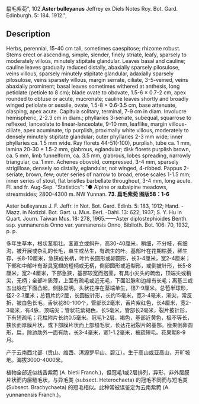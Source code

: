 扁毛紫菀",
102.**Aster bulleyanus** Jeffrey ex Diels Notes Roy. Bot. Gard. Edinburgh. 5: 184. 1912.",

## Description
Herbs, perennial, 15-40 cm tall, sometimes caespitose; rhizome robust. Stems erect or ascending, simple, slender, finely striate, leafy, sparsely to moderately villous, minutely stipitate glandular. Leaves basal and cauline; cauline leaves gradually reduced distally, abaxially sparsely pilosulose, veins villous, sparsely minutely stipitate glandular, adaxially sparsely pilosulose, veins sparsely villous, margin serrate, ciliate, 3-5-veined, veins abaxially prominent; basal leaves sometimes withered at anthesis, long petiolate (petiole to 8 cm); blade ovate to obovate, 1.5-6 × 0.7-2 cm, apex rounded to obtuse or acute, mucronate; cauline leaves shortly and broadly winged petiolate or sessile, ovate, 1.5-8 × 0.6-3.5 cm, base attenuate, clasping, apex acute. Capitula solitary, terminal, 7-9 cm in diam. Involucre hemispheric, 2-2.3 cm in diam.; phyllaries 3-seriate, subequal, squarrose to reflexed, lanceolate to linear-lanceolate, 9-10 mm, leaflike, margin villous-ciliate, apex acuminate, tip purplish, proximally white villous, moderately to densely minutely stipitate glandular; outer phyllaries 2-3 mm wide; inner phyllaries ca. 1.5 mm wide. Ray florets 44-51(-100), purplish, tube ca. 1 mm, lamina 20-30 × 1.5-2 mm, glabrous, eglandular; disk florets purplish brown, ca. 5 mm, limb funnelform, ca. 3.5 mm, glabrous, lobes spreading, narrowly triangular, ca. 1 mm. Achenes obovoid, compressed, 3-4 mm, sparsely strigillose, densely so distally, eglandular, not winged, 4-ribbed. Pappus 2-seriate, brown, few; outer series of narrow to broad, erose scales 1-1.5 mm; inner series of stout, flat bristles barbellate throughout, 3-4 mm, long acute. Fl. and fr. Aug-Sep.
  "Statistics": "● Alpine or subalpine meadows, streamsides; 2800-4300 m. NW Yunnan.
**73. 扁毛紫菀 图版58：1-6**

Aster bulleyanus J. F. Jeffr. in Not. Bot. Gard. Edinb. 5: 183, 1912; Hand. -Mazz. in Notizbl. Bot. Gart. u. Mus. Berl. -Dahl. 13: 622, 1937; S. Y. Hu in Quart. Journ. Taiwan Mus. 18: 278, 1965.——Aster diplostephioides Benth. ssp. yunnanensis Onno var. yannanensis Onno, Biblioth. Bot. 106: 70, 1932, p. p.

多年生草本，根状茎粗壮。茎直立或斜升，高30-40厘米，稍细，不分枝，有细沟，被开展或杂乱的长毛，单生或丛生，有疏生的叶。基部叶在花期枯萎，稀生存，长8-10厘米，急狭成长柄，叶片长圆形或卵圆形，长3-4厘米，宽2-4厘米；下部和中部叶有渐具宽翅的短柄或无柄，倒卵圆形或近梨形，或倒披针形，长5-8厘米，宽2-4厘米，下部急狭，基部较宽而抱茎，有具小尖头的疏齿，顶端尖或稍尖，无柄；全部叶质薄，上面有疏毛或近无毛，下面沿脉和边缘有长毛；离基三或五出脉在下面凸起，侧脉显明。头状花序在茎端单生，径7-9厘米。总苞半球形，径2-2.3厘米；总苞片约2层，长圆披针形，长约15毫米，宽3-4毫米，渐尖，常反折，被白色长毛。舌状花80-100个，管部长2毫米，舌片紫红色，长4厘米，宽2-3毫米，有4脉，顶端尖；管状花紫褐色，长5毫米，管部长2毫米，裂片披针形，下有短疏毛；花柱附片长约0.5毫米。冠毛1-2层，褐色，基部近黄色，极不等长，狭长而厚膜片状，或下部膜片状而上部糙毛状，长达花冠裂片的基部。瘦果倒卵圆形，扁，除边肋外一面有肋，长3-4毫米，宽1-1.2毫米，被疏短毛。花果期8-9月。

产于云南西北部（贡山、维西、洱源罗平山、碧江）。生于高山或亚高山，开旷坡地。海拔3000-4000米。

植物全部近似线舌紫菀 (A. bietii Franch.)，但冠毛1或2层排列，异形，非外层膜片状而内层糙毛状，与异毛类 (subsect. Heterochaeta) 的冠毛不同而与短毛类 (Subsect. Brachychaeta) 的冠毛相似。此种常被误鉴定为云南紫菀 (A. yunnanensis Franch.)。
